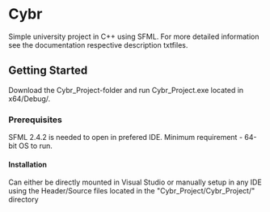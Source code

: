 # Cybr
Simple university project in C++ using SFML.
For more detailed information see the documentation respective description txtfiles.
## Getting Started
Download the Cybr_Project-folder and run Cybr_Project.exe located in x64/Debug/.
### Prerequisites
SFML 2.4.2 is needed to open in prefered IDE. Minimum requirement - 64-bit OS to run.
#### Installation
Can either be directly mounted in Visual Studio or manually setup in any IDE using the Header/Source files located in the "Cybr_Project/Cybr_Project/" directory
